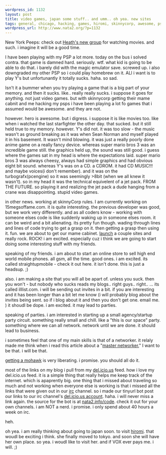```yaml
--- 
wordpress_id: 1132
layout: post
title: video games, japan some stuff.. and umm.. oh yea. new sites
tags: general, chicago, hacking, games, hiromi, skinnycorp, awesome, psp, jpan, console, emulation
wordpress_url: http://www.nata2.org/?p=1132
---
```

New York Peeps: check out <a href="http://movies.groups.yahoo.com/group/mediadiet-movies/">Heath's new group</a> for watching movies. and such. i imagine it will be a good time. 

I have been playing with my PSP a lot more. today on the bus i solved contra. that game is damned hard. seriously. wtf. what kid is going to be able to do that. i barely did with the magic emulator save. screwed up. i also downgraded my other PSP so i could play homebrew on it. ALl i want is to play Y's but unfortunantly it totally sucks. haha. so sad. 

Isn't it a bummer when you try playing a game that is a big part of your memory. and then it sucks. like.. really really sucks. i suppose it goes for anything. not just video games. but with skinnycorp getting their mame cabnit and me hacking my psps i have been playing a lot fo games that i assumed would be awesome. and they are not. 

however. hero is awesome.  but i digress. i suppose it is like movies too. like when i watched the last starfighter the other day. that sucked. but it still held true to my memory. however. Y's did not. it was too slow - the music wasn't as ground breaking as it was when Sean Norman and myself played it in his basement. It wasn't mind blowing. it was just a really poorly done anime game on a really fancy device. whereas super mario bros 3 was an incredible game still. the graphics held up, the sound was still good. i guess where the games sat in my head is where the expectations laid. super mario bros 3 was always cheesy, always had simple graphics and had obvious eight bit sound. whereas Y's was on a CD. a CDROM. it had CD MUSIC!!! and maybe voices(i don't remember). and it was on the turbografx(pcengine) so it was seemingly >8bit (when we all knew it wasn't). so in my head it was the technical equivelent of a jet pack. FROM THE FUTURE. so playing it and realizing the jet pack a dude hanging from a crane was disappointing. stupid video games. 

in other news. working at skinnyCorp rules. I am currently working on 15megsoffame.com. it is quite interesting. the previous developer was good, but we work very differently. and as all coders know - working with someone elses code is like suddenly waking up in someone elses room. it can be weird and a bit alienating. its pretty fun though. wading through lines and lines of code trying to get a grasp on it. then getting a grasp then using it. fun. we are about to get our mame cabinet. <a href="http://extratasty.com/">launch</a> a couple sites and really rock. ROCK! i am excited. especially cuz i think we are going to start doing some interesting stuff with my friends. 

speaking of my friends. i am about to start an online store to sell high end world mobile phones. all gsm, all the time. good ones. i am excited. its called straightupmobile - check it out here. it isn't done. this is just a headsup. ;)

also. i am making a site that you will all be apart of. unless you suck. then you won't - but nobody who sucks reads my blogs.. right guys.. right.. ... 
its called illlist.com. i will be sending out invites in a bit. if you are interesting and it has been longer than a bit let me know (i will probably blog about the invites being sent. so if i blog about it and then you don't get one. email me. ) it shoudl be dope. i am excited. it may lead to parties. 

speaking of parties. i am interested in starting up a small agency/startup party circuit. something really small and chill. like a "this is our space" party. something where we can all network. network until we are done. it should lead to business. 

i sometimes feel that one of my main skills is that of a networker. it relaly made me think when i read this article about a "<a href="http://www.inc.com/magazine/20030101/25049.html">master networker.</a>" I want to be that. i will be that. 

<a href="http://web.mit.edu/chachaoc/www/2005.09.10.Mohawking/index.htm">getting a mohawk</a> is very liberating. i promise. you should all do it.

most of the links on my blog i pull from my <a href="http://del.icio.us/nata2">del.icio.us</a> feed. how i love my del.icio.us feed. it is a simple thing that really helps me keep track of the internet. which is apaprently big. one thing that i missed about traveling so much and not working when everyone else is working is that i missed all the links that were given out in our <a href="http://corp.dopeman.org">irc</a> channel. so i made our tinyurl bot post our links to our irc channel's <a href="http://del.icio.us/corporate">del.icio.us account</a>. haha. i will never miss a link again. the source for the bot is at <a href="http://nata2.info/?path=code%2Firc_url_bot">nata2.info/code</a>. check it out for your own channels. i am NOT a nerd. i promise. i only spend about 40 hours a week on irc. 

heh. 

oh yea. i am really thinking about going to japan soon. to visit <a href="http://hirominakazawa.com">hiromi</a>. that woudl be exciting i think. she finally moved to tokyo. and soon she will have her own place. so yea. i woudl like to visit her. and if VOX ever pays me. i will. ;)
